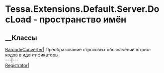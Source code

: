 # Tessa.Extensions.Default.Server.DocLoad - пространство имён
## __Классы
[BarcodeConverter](T_Tessa_Extensions_Default_Server_DocLoad_BarcodeConverter.htm)|
Преобразование строковых обозначений штрих-кодов в идентификаторы.  
---|---  
[Registrator](T_Tessa_Extensions_Default_Server_DocLoad_Registrator.htm)|
